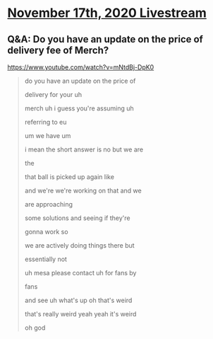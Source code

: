# [November 17th, 2020 Livestream](../2020-11-17.md)
## Q&A: Do you have an update on the price of delivery fee of Merch?
https://www.youtube.com/watch?v=mNtdBj-DpK0
> do you have an update on the price of
>
> delivery for your uh
>
> merch uh i guess you're assuming uh
>
> referring to eu
>
> um we have um
>
> i mean the short answer is no but we are
>
> the
>
> that ball is picked up again like
>
> and we're we're working on that and we
>
> are approaching
>
> some solutions and seeing if they're
>
> gonna work so
>
> we are actively doing things there but
>
> essentially not
>
> uh mesa please contact uh for fans by
>
> fans
>
> and see uh what's up oh that's weird
>
> that's really weird yeah yeah it's weird
>
> oh god
>
